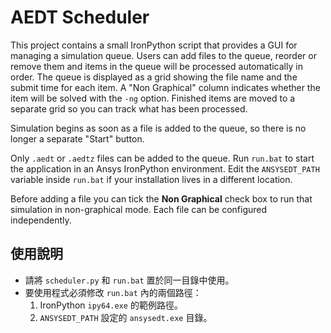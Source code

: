 # AEDT Scheduler

This project contains a small IronPython script that provides a GUI for
managing a simulation queue.  Users can add files to the queue, reorder or
remove them and items in the queue will be processed automatically in order.
The queue is displayed as a grid showing the file name and the submit time for
each item. A "Non Graphical" column indicates whether the item will be solved
with the `-ng` option. Finished items are moved to a separate grid so you can
track what has been processed.

Simulation begins as soon as a file is added to the queue, so there is no
longer a separate "Start" button.

Only `.aedt` or `.aedtz` files can be added to the queue. Run `run.bat` to
start the application in an Ansys IronPython environment. Edit the
`ANSYSEDT_PATH` variable inside `run.bat` if your installation lives in a
different location.

Before adding a file you can tick the **Non Graphical** check box to run that
simulation in non-graphical mode. Each file can be configured independently.

## 使用說明

* 請將 `scheduler.py` 和 `run.bat` 置於同一目錄中使用。
* 要使用程式必須修改 `run.bat` 內的兩個路徑：
  1. IronPython `ipy64.exe` 的範例路徑。
  2. `ANSYSEDT_PATH` 設定的 `ansysedt.exe` 目錄。


